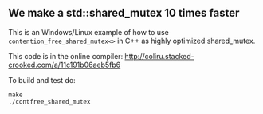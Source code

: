 ## We make a std::shared_mutex 10 times faster

This is an Windows/Linux example of how to use `contention_free_shared_mutex<>` in C++ as highly optimized shared_mutex.

This code is in the online compiler: http://coliru.stacked-crooked.com/a/11c191b06aeb5fb6

To build and test do:

```
make
./contfree_shared_mutex
```
